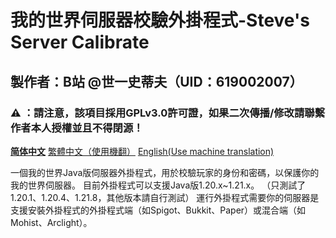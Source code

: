 # 我的世界伺服器校驗外掛程式-Steve's Server Calibrate

## 製作者：B站 @世一史蒂夫（UID：619002007）

### ⚠ ：請注意，該項目採用GPLv3.0許可證，如果二次傳播/修改請聯繫作者本人授權並且不得閉源！



[**简体中文**](https://github.com/cn-vapegirl233/mcservercalibrate/readme.md)  [繁體中文（使用機翻）](https://github.com/cn-vapegirl233/mcservercalibrate/readme_zh-tr.md/)  [English(Use machine translation)](https://github.com/cn-vapegirl233/mcservercalibrate/readme_en.md)



一個我的世界Java版伺服器外掛程式，用於校驗玩家的身份和密碼，以保護你的我的世界伺服器。 目前外掛程式可以支援Java版1.20.x~1.21.x。 （只測試了1.20.1、1.20.4、1.21.8，其他版本請自行測試） 運行外掛程式需要你的伺服器是支援安裝外掛程式的外掛程式端（如Spigot、Bukkit、Paper）或混合端（如Mohist、Arclight）。

